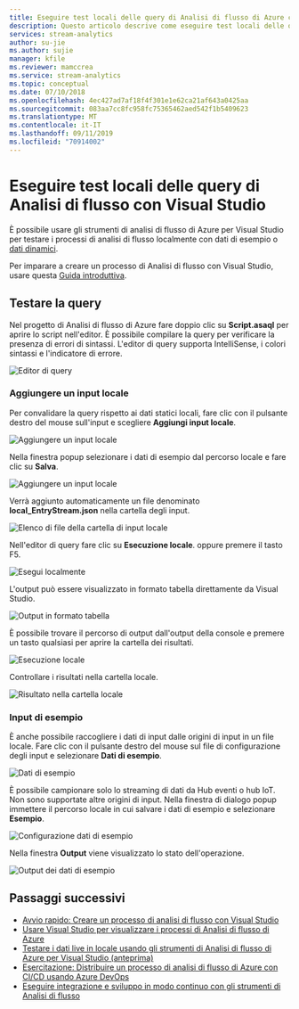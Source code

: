 ```yaml
---
title: Eseguire test locali delle query di Analisi di flusso di Azure con Visual Studio
description: Questo articolo descrive come eseguire test locali delle query con gli strumenti di Analisi di flusso di Azure per Visual Studio.
services: stream-analytics
author: su-jie
ms.author: sujie
manager: kfile
ms.reviewer: mamccrea
ms.service: stream-analytics
ms.topic: conceptual
ms.date: 07/10/2018
ms.openlocfilehash: 4ec427ad7af18f4f301e1e62ca21af643a0425aa
ms.sourcegitcommit: 083aa7cc8fc958fc75365462aed542f1b5409623
ms.translationtype: MT
ms.contentlocale: it-IT
ms.lasthandoff: 09/11/2019
ms.locfileid: "70914002"
---
```

# <a name="test-stream-analytics-queries-locally-with-visual-studio"></a>Eseguire test locali delle query di Analisi di flusso con Visual Studio

È possibile usare gli strumenti di analisi di flusso di Azure per Visual Studio per testare i processi di analisi di flusso localmente con dati di esempio o [dati dinamici](stream-analytics-live-data-local-testing.md). 

Per imparare a creare un processo di Analisi di flusso con Visual Studio, usare questa [Guida introduttiva](stream-analytics-quick-create-vs.md).

## <a name="test-your-query"></a>Testare la query

Nel progetto di Analisi di flusso di Azure fare doppio clic su **Script.asaql** per aprire lo script nell'editor. È possibile compilare la query per verificare la presenza di errori di sintassi. L'editor di query supporta IntelliSense, i colori sintassi e l'indicatore di errore.

![Editor di query](./media/stream-analytics-vs-tools-local-run/stream-analytics-tools-for-vs-query-01.png)
 
### <a name="add-local-input"></a>Aggiungere un input locale

Per convalidare la query rispetto ai dati statici locali, fare clic con il pulsante destro del mouse sull'input e scegliere **Aggiungi input locale**.
   
![Aggiungere un input locale](./media/stream-analytics-vs-tools-local-run/stream-analytics-tools-for-vs-add-local-input-01.png)
   
Nella finestra popup selezionare i dati di esempio dal percorso locale e fare clic su **Salva**.
   
![Aggiungere un input locale](./media/stream-analytics-vs-tools-local-run/stream-analytics-tools-for-vs-add-local-input-02.png)
   
Verrà aggiunto automaticamente un file denominato **local_EntryStream.json** nella cartella degli input.
   
![Elenco di file della cartella di input locale](./media/stream-analytics-vs-tools-local-run/stream-analytics-tools-for-vs-add-local-input-03.png)
   
Nell'editor di query fare clic su **Esecuzione locale**. oppure premere il tasto F5.
   
![Esegui localmente](./media/stream-analytics-vs-tools-local-run/stream-analytics-tools-for-vs-local-run-01.png)
   
L'output può essere visualizzato in formato tabella direttamente da Visual Studio.

![Output in formato tabella](./media/stream-analytics-vs-tools-local-run/stream-analytics-for-vs-local-result.png)

È possibile trovare il percorso di output dall'output della console e premere un tasto qualsiasi per aprire la cartella dei risultati.
   
![Esecuzione locale](./media/stream-analytics-vs-tools-local-run/stream-analytics-tools-for-vs-local-run-02.png)
   
Controllare i risultati nella cartella locale.
   
![Risultato nella cartella locale](./media/stream-analytics-vs-tools-local-run/stream-analytics-tools-for-vs-local-run-03.png)
   

### <a name="sample-input"></a>Input di esempio
È anche possibile raccogliere i dati di input dalle origini di input in un file locale. Fare clic con il pulsante destro del mouse sul file di configurazione degli input e selezionare **Dati di esempio**. 

![Dati di esempio](./media/stream-analytics-vs-tools-local-run/stream-analytics-tools-for-vs-sample-data-01.png)

È possibile campionare solo lo streaming di dati da Hub eventi o hub IoT. Non sono supportate altre origini di input. Nella finestra di dialogo popup immettere il percorso locale in cui salvare i dati di esempio e selezionare **Esempio**.

![Configurazione dati di esempio](./media/stream-analytics-vs-tools-local-run/stream-analytics-tools-for-vs-sample-data-02.png)
 
Nella finestra **Output** viene visualizzato lo stato dell'operazione. 

![Output dei dati di esempio](./media/stream-analytics-vs-tools-local-run/stream-analytics-tools-for-vs-sample-data-03.png)

## <a name="next-steps"></a>Passaggi successivi


* [Avvio rapido: Creare un processo di analisi di flusso con Visual Studio](stream-analytics-quick-create-vs.md)
* [Usare Visual Studio per visualizzare i processi di Analisi di flusso di Azure](stream-analytics-vs-tools.md)
* [Testare i dati live in locale usando gli strumenti di Analisi di flusso di Azure per Visual Studio (anteprima)](stream-analytics-live-data-local-testing.md)
* [Esercitazione: Distribuire un processo di analisi di flusso di Azure con CI/CD usando Azure DevOps](stream-analytics-tools-visual-studio-cicd-vsts.md)
* [Eseguire integrazione e sviluppo in modo continuo con gli strumenti di Analisi di flusso](stream-analytics-tools-for-visual-studio-cicd.md)